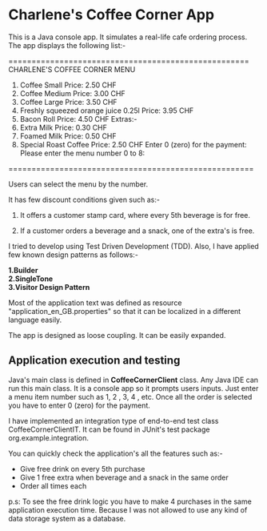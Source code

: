 # Charlene's Coffee Corner App

This is a Java console app. It simulates a real-life cafe ordering process. The app displays the following list:-    

====================================================        
CHARLENE'S COFFEE CORNER MENU
1. Coffee Small Price: 2.50 CHF
2. Coffee Medium Price: 3.00 CHF
3. Coffee Large Price: 3.50 CHF
4. Freshly squeezed orange juice 0.25l Price: 3.95 CHF
5. Bacon Roll Price: 4.50 CHF
   Extras:-
6. Extra Milk Price: 0.30 CHF
7. Foamed Milk Price: 0.50 CHF
8. Special Roast Coffee Price: 2.50 CHF
   Enter 0 (zero) for the payment:
   Please enter the menu number 0 to 8:  
     
=====================================================

Users can select the menu by the number.

It has few discount conditions given such as:-

1. It offers a customer stamp card, where every 5th beverage is for free.

2. If a customer orders a beverage and a snack, one of the extra's is free.


I tried to develop using Test Driven Development (TDD). Also, I have applied few known design patterns as follows:-

**1.Builder**  
**2.SingleTone**  
**3.Visitor Design Pattern**  

Most of the application text was defined as resource "application_en_GB.properties"  so that it can be localized in a different language easily.

The app is designed as loose coupling. It can be easily expanded.  

## Application execution and testing
Java's main class is defined in **CoffeeCornerClient** class. Any Java IDE can run this main class. It is a console app so it prompts users inputs. Just enter a menu item number such as 1, 2 , 3, 4 , etc. Once all the order is selected you have to enter 0 (zero) for the payment.

I have implemented an integration type of end-to-end test class CoffeeCornerClientIT. It can be found in JUnit's test package org.example.integration.

You can quickly check the application's all the features such as:-
* Give free drink on every 5th purchase
* Give 1 free extra when beverage and a snack in the same order
* Order all times each


p.s: To see the free drink logic you have to make 4 purchases in the same application execution time. Because I was not allowed to use any kind of data storage system as a database.

